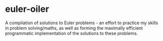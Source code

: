 # euler-oiler
A compilation of solutions to Euler problems - an effort to practice my skills in problem solving/maths, as well as forming the maximally efficient programmatic implementation of the solutions to these problems.
